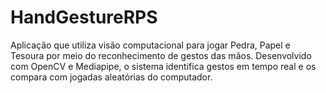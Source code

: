 # HandGestureRPS
Aplicação que utiliza visão computacional para jogar Pedra, Papel e Tesoura por meio do reconhecimento de gestos das mãos. Desenvolvido com OpenCV e Mediapipe, o sistema identifica gestos em tempo real e os compara com jogadas aleatórias do computador.

